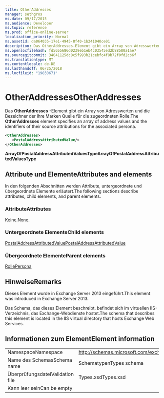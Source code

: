 ```yaml
---
title: OtherAddresses
manager: sethgros
ms.date: 09/17/2015
ms.audience: Developer
ms.topic: reference
ms.prod: office-online-server
localization_priority: Normal
ms.assetid: da064035-17e1-4945-8f40-1b241040ce01
description: Das OtherAddresses-Element gibt ein Array von Adresswerten und die Bezeichner der ihre Marken Quelle für die zugeordneten Rolle.
ms.openlocfilehash: fd5655686d0239eb1eb4c03545ed2b88580a1ae7
ms.sourcegitcommit: 34041125dc8c5f993b21cebfc4f8b72f0fd2cb6f
ms.translationtype: MT
ms.contentlocale: de-DE
ms.lasthandoff: 06/25/2018
ms.locfileid: "19830671"
---
```

# <a name="otheraddresses"></a><span data-ttu-id="f3ee6-103">OtherAddresses</span><span class="sxs-lookup"><span data-stu-id="f3ee6-103">OtherAddresses</span></span>

<span data-ttu-id="f3ee6-104">Das **OtherAddresses** -Element gibt ein Array von Adresswerten und die Bezeichner der ihre Marken Quelle für die zugeordneten Rolle.</span><span class="sxs-lookup"><span data-stu-id="f3ee6-104">The **OtherAddresses** element specifies an array of address values and the identifiers of their source attributions for the associated persona.</span></span> 
  
```XML
<OtherAddresses>
   <PostalAddressAttributedValue/>
</OtherAddresses>
```

 <span data-ttu-id="f3ee6-105">**ArrayOfPostalAddressAttributedValuesType**</span><span class="sxs-lookup"><span data-stu-id="f3ee6-105">**ArrayOfPostalAddressAttributedValuesType**</span></span>
## <a name="attributes-and-elements"></a><span data-ttu-id="f3ee6-106">Attribute und Elemente</span><span class="sxs-lookup"><span data-stu-id="f3ee6-106">Attributes and elements</span></span>

<span data-ttu-id="f3ee6-107">In den folgenden Abschnitten werden Attribute, untergeordnete und übergeordnete Elemente erläutert.</span><span class="sxs-lookup"><span data-stu-id="f3ee6-107">The following sections describe attributes, child elements, and parent elements.</span></span>
  
### <a name="attributes"></a><span data-ttu-id="f3ee6-108">Attribute</span><span class="sxs-lookup"><span data-stu-id="f3ee6-108">Attributes</span></span>

<span data-ttu-id="f3ee6-109">Keine.</span><span class="sxs-lookup"><span data-stu-id="f3ee6-109">None.</span></span>
  
### <a name="child-elements"></a><span data-ttu-id="f3ee6-110">Untergeordnete Elemente</span><span class="sxs-lookup"><span data-stu-id="f3ee6-110">Child elements</span></span>

[<span data-ttu-id="f3ee6-111">PostalAddressAttributedValue</span><span class="sxs-lookup"><span data-stu-id="f3ee6-111">PostalAddressAttributedValue</span></span>](postaladdressattributedvalue.md)
  
### <a name="parent-elements"></a><span data-ttu-id="f3ee6-112">Übergeordnete Elemente</span><span class="sxs-lookup"><span data-stu-id="f3ee6-112">Parent elements</span></span>

[<span data-ttu-id="f3ee6-113">Rolle</span><span class="sxs-lookup"><span data-stu-id="f3ee6-113">Persona</span></span>](persona.md)
  
## <a name="remarks"></a><span data-ttu-id="f3ee6-114">Hinweise</span><span class="sxs-lookup"><span data-stu-id="f3ee6-114">Remarks</span></span>

<span data-ttu-id="f3ee6-115">Dieses Element wurde in Exchange Server 2013 eingeführt.</span><span class="sxs-lookup"><span data-stu-id="f3ee6-115">This element was introduced in Exchange Server 2013.</span></span>
  
<span data-ttu-id="f3ee6-116">Das Schema, das dieses Element beschreibt, befindet sich im virtuellen IIS-Verzeichnis, das Exchange-Webdienste hostet.</span><span class="sxs-lookup"><span data-stu-id="f3ee6-116">The schema that describes this element is located in the IIS virtual directory that hosts Exchange Web Services.</span></span>
  
## <a name="element-information"></a><span data-ttu-id="f3ee6-117">Informationen zum Element</span><span class="sxs-lookup"><span data-stu-id="f3ee6-117">Element information</span></span>

|||
|:-----|:-----|
|<span data-ttu-id="f3ee6-118">Namespace</span><span class="sxs-lookup"><span data-stu-id="f3ee6-118">Namespace</span></span>  <br/> |http://schemas.microsoft.com/exchange/services/2006/types  <br/> |
|<span data-ttu-id="f3ee6-119">Name des Schemas</span><span class="sxs-lookup"><span data-stu-id="f3ee6-119">Schema name</span></span>  <br/> |<span data-ttu-id="f3ee6-120">Schematypen</span><span class="sxs-lookup"><span data-stu-id="f3ee6-120">Types schema</span></span>  <br/> |
|<span data-ttu-id="f3ee6-121">Überprüfungsdatei</span><span class="sxs-lookup"><span data-stu-id="f3ee6-121">Validation file</span></span>  <br/> |<span data-ttu-id="f3ee6-122">Types.xsd</span><span class="sxs-lookup"><span data-stu-id="f3ee6-122">Types.xsd</span></span>  <br/> |
|<span data-ttu-id="f3ee6-123">Kann leer sein</span><span class="sxs-lookup"><span data-stu-id="f3ee6-123">Can be empty</span></span>  <br/> ||
   

